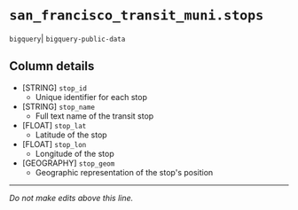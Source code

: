 # `san_francisco_transit_muni.stops`
`bigquery`| `bigquery-public-data`

## Column details
* [STRING]    `stop_id`
  - Unique identifier for each stop
* [STRING]    `stop_name`
  - Full text name of the  transit stop
* [FLOAT]     `stop_lat`
  - Latitude of the stop
* [FLOAT]     `stop_lon`
  - Longitude of the stop
* [GEOGRAPHY] `stop_geom`
  - Geographic representation of the stop's position

-------------------------------------------------------------------------------
*Do not make edits above this line.*
